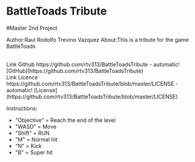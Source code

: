 # BattleToads Tribute
#Master 2nd Project

Author:Raul Rodolfo Trevino Vazquez
About:This is a tribute for the game BattleToads

<br/>
Link Github
https://github.com/rtv313/BattleToadsTribute - automatic!
[GitHub](https://github.com/rtv313/BattleToadsTribute)
<br/>
Link Licence
https://github.com/rtv313/BattleToadsTribute/blob/master/LICENSE - automatic!
[License](https://github.com/rtv313/BattleToadsTribute/blob/master/LICENSE)

Instructions:

* "Objective" = Reach the end of the level
* "WASD" = Move
* "Shift" = RUN
* "M" = Normal hit
* "N" = Kick
* "B" = Super hit



